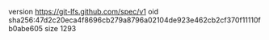 version https://git-lfs.github.com/spec/v1
oid sha256:47d2c20eca4f8696cb279a8796a02104de923e462cb2cf370f11110fb0abe605
size 1293
